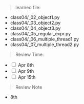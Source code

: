 
> learned file:

* class04/_02_object1.py
* class04/_03_object2.py
* class04/_04_object3.py
* class04/_05_regular_expr.py
* class04/_06_multiple_thread1.py
* class04/_07_multiple_thread2.py

> Review Time:

* <input type="checkbox"> Apr 8th 
* <input type="checkbox"> Apr 9th
* <input type="checkbox"> Apr 15th

> Review Note

* 8th